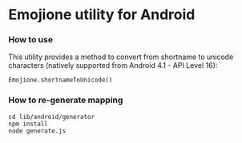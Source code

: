 # Emojione utility for Android


### How to use

This utility provides a method to convert from shortname to unicode characters (natively supported from Android 4.1 - API Level 16):

`Emojione.shortnameToUnicode()`


### How to re-generate mapping

```
cd lib/android/generator
npm install
node generate.js
```
